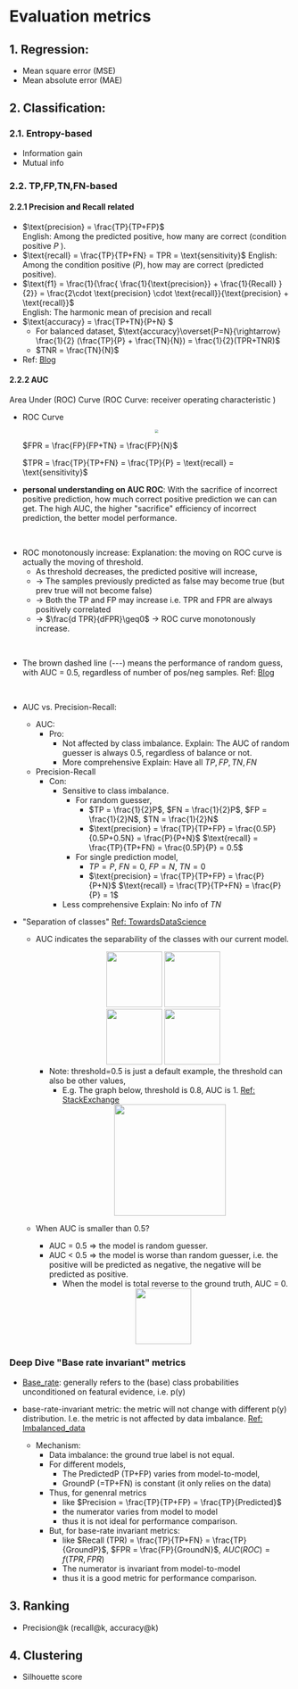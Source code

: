 # Evaluation metrics

## 1. Regression:

- Mean square error (MSE)
- Mean absolute error (MAE)

## 2. Classification:

### 2.1. Entropy-based

- Information gain
- Mutual info

### 2.2. TP,FP,TN,FN-based

#### 2.2.1 Precision and Recall related

- $\text{precision} = \frac{TP}{TP+FP}$ <br> English: Among the predicted positive, how many are correct (condition positive $P$ ).
- $\text{recall} = \frac{TP}{TP+FN} = TPR = \text{sensitivity}$
English: Among the condition positive ($P$), how may are correct (predicted positive).
- $\text{f1} = \frac{1}{\frac{ \frac{1}{\text{precision}} + \frac{1}{Recall} }{2}} = \frac{2\cdot \text{precision} \cdot \text{recall}}{\text{precision} + \text{recall}}$<br>English: The harmonic mean of precision and recall
- $\text{accuracy} = \frac{TP+TN}{P+N} $ 
  - For balanced dataset, $\text{accuracy}\overset{P=N}{\rightarrow} \frac{1}{2} (\frac{TP}{P} + \frac{TN}{N}) = \frac{1}{2}(TPR+TNR)$
  - $TNR = \frac{TN}{N}$
- Ref: [Blog](https://www.springboard.com/blog/machine-learning-interview-questions/)

#### 2.2.2 AUC

Area Under (ROC) Curve (ROC Curve: receiver operating characteristic )

- ROC Curve
  <div  align="center"><img src=https://upload.wikimedia.org/wikipedia/commons/6/6b/Roccurves.png style = "zoom:40%"></div>

  $FPR = \frac{FP}{FP+TN} = \frac{FP}{N}$

  $TPR = \frac{TP}{TP+FN} = \frac{TP}{P} = \text{recall} = \text{sensitivity}$
  <br>

- **personal understanding on AUC ROC**:
With the sacrifice of incorrect positive prediction, how much correct positive prediction we can can get.
The high AUC, the higher "sacrifice" efficiency of incorrect prediction, the better model performance.
<br>

- ROC monotonously increase:
Explanation: the moving on ROC curve is actually the moving of threshold. 
  - As threshold decreases, the predicted positive will increase, 
  - $\rightarrow$ The samples previously predicted as false may become true (but prev true will not become false) 
  - $\rightarrow$ Both the TP and FP may increase i.e. TPR and FPR are always positively correlated
  -  $\rightarrow$ $\frac{d TPR}{dFPR}\geq0$ $\rightarrow$ ROC curve monotonously increase.
 <br>

 -  The brown dashed line (---) means the performance of random guess, with AUC = 0.5, regardless of number of pos/neg samples.
 Ref: [Blog](https://blog.csdn.net/elecjack/article/details/79972097)
<br>

- AUC vs. Precision-Recall:
  - AUC:
    - Pro: 
      - Not affected by class imbalance.
      Explain: The AUC of random guesser is always 0.5, regardless of balance or not.
      - More comprehensive
      Explain: Have all $TP, FP, TN, FN$
  - Precision-Recall
    - Con:
      - Sensitive to class imbalance.
        - For random guesser, 
          - $TP = \frac{1}{2}P$, $FN = \frac{1}{2}P$, $FP = \frac{1}{2}N$, $TN = \frac{1}{2}N$
          - $\text{precision} = \frac{TP}{TP+FP} = \frac{0.5P}{0.5P+0.5N} = \frac{P}{P+N}$
            $\text{recall} = \frac{TP}{TP+FN} = \frac{0.5P}{P} = 0.5$
        - For single prediction model,
          - $TP = P$, $FN = 0$, $FP = N$, $TN = 0$
          - $\text{precision} = \frac{TP}{TP+FP} = \frac{P}{P+N}$
          $\text{recall} = \frac{TP}{TP+FN} = \frac{P}{P} = 1$
      - Less comprehensive
      Explain: No info of $TN$

- "Separation of classes" [Ref: TowardsDataScience](https://towardsdatascience.com/understanding-auc-roc-curve-68b2303cc9c5)
  - AUC indicates the separability of the classes with our current model.
    
    <div align="center" ><img src=https://miro.medium.com/max/1014/1*yF8hvKR9eNfqqej2JnVKzg.png height="100"> <img src=https://miro.medium.com/max/730/1*-tPXUvvNIZDbqXP0qqYNuQ.png height="100" > </div>
    <div  align="center"  ><img src=https://miro.medium.com/max/1056/1*Uu-t4pOotRQFoyrfqEvIEg.png height="100"> <img src=https://miro.medium.com/max/860/1*iLW_BrJZRI0UZSflfMrmZQ.png height="100" ></div>

    - Note: threshold=0.5 is just a default example, the threshold can also be other values, 
      - E.g. The graph below, threshold is 0.8, AUC is 1. [Ref: StackExchange](https://stats.stackexchange.com/questions/200815/why-auc-1-even-classifier-has-misclassified-half-of-the-samples)
      <div align="center"><img src=https://i.stack.imgur.com/2MEb8.png height="200" > </div>
  - When AUC is smaller than 0.5?
    - AUC = 0.5 $\Rightarrow$ the model is random guesser.
    - AUC < 0.5 $\Rightarrow$ the model is worse than random guesser, i.e. the positive will be predicted as negative, the negative will be predicted as positive.
      - When the model is total reverse to the ground truth, AUC = 0.
    <div align="center"><img src=https://miro.medium.com/max/1112/1*aUZ7H-Lw74KSucoLlj1pgw.png height="100" > </div>


### Deep Dive "Base rate invariant" metrics

- [Base_rate](https://en.wikipedia.org/wiki/Base_rate): generally refers to the (base) class probabilities unconditioned on featural evidence, i.e. p(y)

- base-rate-invariant metric: the metric will not change with different p(y) distribution. I.e. the metric is not affected by data imbalance. [Ref: Imbalanced_data](../data_engineering/Imbalanced_data.md)
  - Mechanism:
    - Data imbalance: the ground true label is not equal.
    - For different models, 
      - The PredictedP (TP+FP) varies from model-to-model, 
      - GroundP (=TP+FN) is constant (it only relies on the data)
    - Thus, for genenral metrics 
      - like $Precision = \frac{TP}{TP+FP} = \frac{TP}{Predicted}$
      - the numerator varies from model to model
      - thus it is not ideal for performance comparison.
    - But, for base-rate invariant metrics:
      - like $Recall (TPR) = \frac{TP}{TP+FN} = \frac{TP}{GroundP}$, $FPR = \frac{FP}{GroundN}$, $AUC (ROC) = f(TPR, FPR)$
      - The numerator is invariant from model-to-model
      - thus it is a good metric for performance comparison.


## 3. Ranking

- Precision@k (recall@k, accuracy@k)

## 4. Clustering

- Silhouette score


